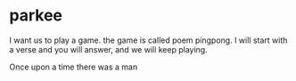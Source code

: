 # parkee

I want us to play a game. the game is called poem pingpong.
I will start with a verse and you will answer, and we will keep playing.

Once upon a time 
there was a man
